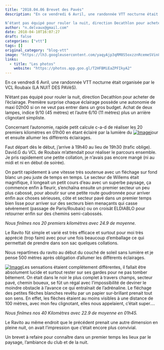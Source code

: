 ```yaml
---
title: "2018.04.06 Brevet des Pavés"
description: "En ce vendredi 6 Avril, une randonnée VTT nocturne était organisée par le VCL Roubaix (LA NUIT DES PAVéS). 

N’étant pas équipé pour rouler la nuit, direction Decathlon pour acheter de l’éclairage. Première surprise chaque éclairage possède une autonomie de maxi 02h00 si on ne veut pas entrer dans un gros budget. Achat de deux lampes, indice 9/10 (45 mètres) et l’autre 6/10 (11 mètres) plus un arrière clignotant simpliste."
author: "n.delvaux@gmail.com"
date: 2018-04-10T16:07:27
draft: false
categories: ["vtt"]
tags: []
original_category: "blog-vtt"
image: "https://lh3.googleusercontent.com/yaqyAjp3qRM8S5oxzznRcemeSVin8Hj23-EqocjRKdt-rmpT79WRHfvPmkOQJZHwd8I_f5fXca62k9r2rYogS5-ZqdYVpgh4FLPkqg0SIFY61NNN2ccBOyA0jxK6XPP3nMBYFzwlIoKG28L3W65bUsqDrGXdsWOWqFIPpMGz5hiGFnZvWhkkYCg8poWxNerOCcKuUIXsjVAfTqdVFDf5DQBJXd4JkwNqBrP3gN0iJRrJOd_bpL0L1LTsKtnfbc2QxBVp-AwDnGKfj9gjrtWCquRHkKaPMrE6FXe9IuqaiZAppe3iH6EMWEM8yEp1BRXOFoqkToAG5dmsb3qP9GTZ2QI7NaHpwzunkWzOO6c-eCjdPl1tSBu66abh5dQeaZgmSUJ1RX0RxthixKnv3J6bU9_HnyGZKDn1pizNp0bqHZMVZoLpv4K7FViA8R23g_4x3dT5f-2qOiCja2Lej-BU04OT-5Jz_msgyPQ-qmfDOxBMSME4m9r_XO1Orv5Cem1-fwwUPgdmlYCNPeiCkIqUvD-uE4eqb8UKL_8eoZBnWGnFLEcEA3365uKELukg-8EsQTXmVOzFkyQ2LG84p1ei3QY6vhUaQJFT71DvNj1g=w400-h600-no"
links:
  - title: "Les photos"
    website: "https://photos.app.goo.gl/T2HFBMiEaZPFIkyA2"
---
```


En ce vendredi 6 Avril, une randonnée VTT nocturne était organisée par le VCL Roubaix (LA NUIT DES PAVéS).&nbsp;

N’étant pas équipé pour rouler la nuit, direction Decathlon pour acheter de l’éclairage. Première surprise chaque éclairage possède une autonomie de maxi 02h00 si on ne veut pas entrer dans un gros budget. Achat de deux lampes, indice 9/10 (45 mètres) et l’autre 6/10 (11 mètres) plus un arrière clignotant simpliste.

<!--more-->

Concernant l’autonomie, rapide petit calcule c-a-d de réaliser les 20 premiers kilomètres en 01h00 en étant éclairé par la lumière du [![Image](https://lh3.googleusercontent.com/cDoeqsoX9TMQ_ukTJvbF5Gfatx2oNaKIiDEe7yybJytYO7YeSxW5b2w9A2GnMLxz_HsUMEY3XFw0VTfo5yeXOP5WEx6lu58JvXNJLfvL44h2VmNZdYr-KvwYufTRyaJUfT4_v7qIo3YYms2EbHUP--776NFrQhg-42QRcRz4YB9EHLDVr35n4APqY-wQBfGcYFFofhFhD85krlbdwDR3ZhBA-cZwp9iKxldoYorQL3l9gqmLzge6la0dP25Ft0OuKlR5AM6aeHx4ahQ_7LMOh08VLKq-vh23Qt2qaYypPkAsiK7CURuKFf6KsjGOo9ZIe-zJI84zSeZM82-xh9FRNgJCZ6gq03Cd8nod6-QucOexACWhEkoY8vyyJiCCeEtMC8IUf2KONfxIfDfk3N6VqGipzdifNVKYum72qJTNX74_eV00nKjuuieZ3dl6EoW_u0ylGSi0ttOO3C3C1jCT7hUqao1bGqc9MAick-_pF_er7upY4YFCY43jo2B5JTQBnI_fXzIXkcK1vnqE3vSxHTetNxJaKL4FqntUBRFRSVHTFTLpzIZzQ3LaLN2mRkjyIWKhJv3tGgNIzXlWacUjoVDKZE_3g0_c_HbMhhbZ=w800-h600-no)](https://lh3.googleusercontent.com/cDoeqsoX9TMQ_ukTJvbF5Gfatx2oNaKIiDEe7yybJytYO7YeSxW5b2w9A2GnMLxz_HsUMEY3XFw0VTfo5yeXOP5WEx6lu58JvXNJLfvL44h2VmNZdYr-KvwYufTRyaJUfT4_v7qIo3YYms2EbHUP--776NFrQhg-42QRcRz4YB9EHLDVr35n4APqY-wQBfGcYFFofhFhD85krlbdwDR3ZhBA-cZwp9iKxldoYorQL3l9gqmLzge6la0dP25Ft0OuKlR5AM6aeHx4ahQ_7LMOh08VLKq-vh23Qt2qaYypPkAsiK7CURuKFf6KsjGOo9ZIe-zJI84zSeZM82-xh9FRNgJCZ6gq03Cd8nod6-QucOexACWhEkoY8vyyJiCCeEtMC8IUf2KONfxIfDfk3N6VqGipzdifNVKYum72qJTNX74_eV00nKjuuieZ3dl6EoW_u0ylGSi0ttOO3C3C1jCT7hUqao1bGqc9MAick-_pF_er7upY4YFCY43jo2B5JTQBnI_fXzIXkcK1vnqE3vSxHTetNxJaKL4FqntUBRFRSVHTFTLpzIZzQ3LaLN2mRkjyIWKhJv3tGgNIzXlWacUjoVDKZE_3g0_c_HbMhhbZ=w800-h600-no)jour et ensuite allumer les différents éclairages.

Faut départ dès le début, j’arrive à 19h40 au lieu de 19h30 (trafic oblige). David.G du VCL de Roubaix m’attendait pour réaliser le parcours ensemble. Je pris rapidement une petite collation, je n’avais pas encore mangé (ni au midi et ni en début de soirée).

On partit rapidement à une vitesse très soutenue avec un fléchage sur fond blanc un peu juste de temps en temps. Le secteur de Willems était magnifique, il longeait un petit cours d’eau avec un superbe paysage, ça commence enfin à fleurir, s’enchaîna ensuite un premier secteur un peu plus cabossé, pour aboutir sur une petite route goudronnée pour arriver enfin aux choses sérieuses, côte et secteur pavé dans un premier temps bien lisse pour arriver sur des secteurs bien menaçants qui casse sévèrement (passage de Paris/Roubaix) ou on croisât ELDIABLO pour retourner enfin sur des chemins semi-cabossés.

*Nous finîmes nos 20 premiers kilomètres avec 24.9 de moyenne.*

Le Ravito fût simple et varié est très efficace et surtout pour moi très apprécié (trop faim) avec pour une fois beaucoup d’emballage ce qui permettait de prendre dans son sac quelques collations. 

Nous repartîmes du ravito au début du couché de soleil sans lumière et je pense 500 mètres après obligation d’allumer les différents éclairages.

[![Image](https://lh3.googleusercontent.com/tpEqmAd3tgSOqbSwOIGcLmc4DUZw1WcpXPMiQQzYnQ-A0r-fkjZ8e7rtWEwligF3wI3VxtVJ6KDEZ-96aytc_2CSf77YwOkqqtcZzdMcA2zC13xqaUoC_ytDGOCSeZla0k47ymyco-LlK--xSyYavGvBtsy3GIjnaWk5mFDeHZXuUyPyZFdqq5kV0UJXX0UQTnDCH62HxQuzO81kz3S7sKY_HqKrmbvA3dd8LCBHD_CPwS5MbA-ttuuaOMP75FND83G701XSkIDaF85c-mskDFNms0Ye33unmxLEP1LFApORwgQ0l0Dkw3TltuIeBSzk_ffjCKQW02-KimWXnTXf1LkQJ1r_J9VCs-CuwPgRhXWfyAMRS-G0TJmcGXEmSPs6bUNSQzFLsrOeQyETgo8v6GZNFUDdbLUsPjyQHRiG5EieMlPH_gSTEeWJsyBrQ3jmKe_18JnoFGQU3oQR5hhM2uju_vPzBONo9-QrUbfAD0DYTnAKHSmFbLBXbDBdgvKbZycrUCCOKfHQVLfhhkiPIDn0NWqWDBa7We5_dS20s4KaneupplBOt-OPC1cz46PCAW2vxOtDAVPFinrPHVMZnUc-AF401NiOYL7Oihsz=w975-h602-no)](https://lh3.googleusercontent.com/tpEqmAd3tgSOqbSwOIGcLmc4DUZw1WcpXPMiQQzYnQ-A0r-fkjZ8e7rtWEwligF3wI3VxtVJ6KDEZ-96aytc_2CSf77YwOkqqtcZzdMcA2zC13xqaUoC_ytDGOCSeZla0k47ymyco-LlK--xSyYavGvBtsy3GIjnaWk5mFDeHZXuUyPyZFdqq5kV0UJXX0UQTnDCH62HxQuzO81kz3S7sKY_HqKrmbvA3dd8LCBHD_CPwS5MbA-ttuuaOMP75FND83G701XSkIDaF85c-mskDFNms0Ye33unmxLEP1LFApORwgQ0l0Dkw3TltuIeBSzk_ffjCKQW02-KimWXnTXf1LkQJ1r_J9VCs-CuwPgRhXWfyAMRS-G0TJmcGXEmSPs6bUNSQzFLsrOeQyETgo8v6GZNFUDdbLUsPjyQHRiG5EieMlPH_gSTEeWJsyBrQ3jmKe_18JnoFGQU3oQR5hhM2uju_vPzBONo9-QrUbfAD0DYTnAKHSmFbLBXbDBdgvKbZycrUCCOKfHQVLfhhkiPIDn0NWqWDBa7We5_dS20s4KaneupplBOt-OPC1cz46PCAW2vxOtDAVPFinrPHVMZnUc-AF401NiOYL7Oihsz=w975-h602-no)Les sensations étaient complètement différentes, il fallait être absolument lucide et surtout rester sur ses gardes pour ne pas tomber bêtement. On était dans le noir le plus complet à travers champs, secteur pavé, chemin boueux, se fût un régal avec l’impossibilité de deviner le moindre obstacle à l’avance ce qui entraînait de l’adrénaline. Le fléchage des petites flèches blanches revêtu par un papier sur-brillant prenait tout son sens. En effet, les flèches étaient au moins visibles à une distance de 100 mètres, avec mon feu clignotant, elles nous appelaient, c’était super….

*Nous finîmes nos 40 Kilomètres avec 22.9 de moyenne en 01h45.*

Le Ravito au même endroit que le précédent prenait une autre dimension en pleine nuit, on avait l’impression que c’était encore plus convivial.

Un brevet à refaire pour connaître dans un premier temps les lieux par le paysage, l’ambiance du club et de la nuit.